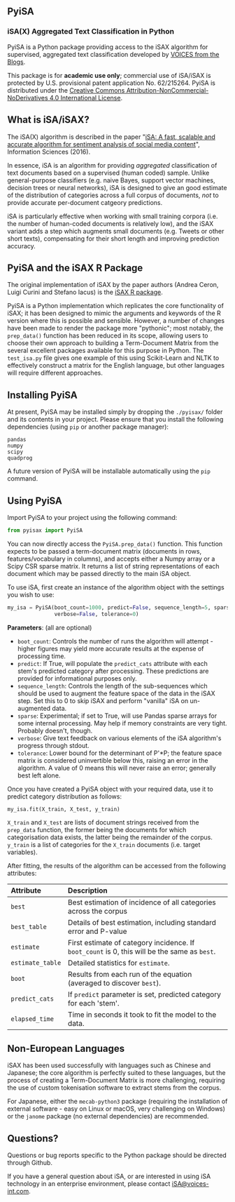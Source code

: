 ## PyiSA
### iSA(X) Aggregated Text Classification in Python


PyiSA is a Python package providing access to the iSAX algorithm for supervised, aggregated text classification 
developed by [VOICES from the Blogs](http://www.voices-int.com/). 

This package is for **academic use only**; commercial use of iSA/iSAX is protected by U.S. provisional patent 
application No. 62/215264. PyiSA is distributed under the [Creative Commons Attribution-NonCommercial-NoDerivatives 4.0
International License](http://creativecommons.org/licenses/by-nc-nd/4.0/). 


What is iSA/iSAX?
----

The iSA(X) algorithm is described in the paper "[iSA: A fast, scalable and accurate algorithm for sentiment analysis 
of social media content](http://dx.doi.org/10.1016/j.ins.2016.05.052)", Information Sciences (2016).

In essence, iSA is an algorithm for providing _aggregated_ classification of text documents based on a supervised
(human coded) sample. Unlike general-purpose classifiers (e.g. naive Bayes, support vector machines, decision trees
or neural networks), iSA is designed to give an good estimate of the distribution of categories across a full
corpus of documents, _not_ to provide accurate per-document catgeory predictions. 

iSA is particularly effective when working with small training corpora (i.e. the number of human-coded documents is 
relatively low), and the iSAX variant adds a step which augments small documents (e.g. Tweets or other short texts),
compensating for their short length and improving prediction accuracy.


PyiSA and the iSAX R Package
-----

The original implementation of iSAX by the paper authors (Andrea Ceron, Luigi Curini and Stefano Iacus) is the [iSAX R
package](https://github.com/blogsvoices/iSAX). 

PyiSA is a Python implementation which replicates the core functionality of iSAX; it has been designed to mimic the 
arguments and keywords of the R version where this is possible and sensible. However, a number of changes have been
made to render the package more "pythonic"; most notably, the `prep_data()` function has been reduced in its scope,
allowing users to choose their own approach to building a Term-Document Matrix from the several excellent packages
available for this purpose in Python. The `test_isa.py` file gives one example of this using Scikit-Learn and NLTK to
effectively construct a matrix for the English language, but other languages will require different approaches.


Installing PyiSA
----

At present, PyiSA may be installed simply by dropping the `./pyisax/` folder and its contents in your project. Please
ensure that you install the following dependencies (using `pip` or another package manager):
    
    pandas
    numpy
    scipy
    quadprog

A future version of PyiSA will be installable automatically using the `pip` command.


Using PyiSA
----

Import PyiSA to your project using the following command:

```python
from pyisax import PyiSA
```

You can now directly access the `PyiSA.prep_data()` function. This function expects to be passed a term-document 
matrix (documents in rows, features/vocabulary in columns), and accepts either a Numpy array or a Scipy CSR sparse
matrix. It returns a list of string representations of each document which may be passed directly to the main iSA
object.

To use iSA, first create an instance of the algorithm object with the settings you wish to use:

```python
my_isa = PyiSA(boot_count=1000, predict=False, sequence_length=5, sparse=False,
               verbose=False, tolerance=0)
``` 

**Parameters**: (all are optional)
- `boot_count`: Controls the number of runs the algorithm will attempt - higher figures may
yield more accurate results at the expense of processing time. 
- `predict`: If True, will populate the `predict_cats` attribute with each stem's predicted category
after processing. These predictions are provided for informational purposes only.
- `sequence_length`: Controls the length of the sub-sequences which should be used to augment the feature space of the
data in the iSAX step. Set this to 0 to skip iSAX and perform "vanilla" iSA on un-augmented data.
- `sparse`: Experimental; if set to True, will use Pandas sparse arrays for some internal processing. May help if memory
constraints are very tight. Probably doesn't, though.
- `verbose`: Give text feedback on various elements of the iSA algorithm's progress through stdout.
- `tolerance`: Lower bound for the determinant of P'*P; the feature space matrix is considered uninvertible below this,
raising an error in the algorithm. A value of 0 means this will never raise an error; generally best left alone.


Once you have created a PyiSA object with your required data, use it to predict category distribution as follows:

```python
my_isa.fit(X_train, X_test, y_train)
```

`X_train` and `X_test` are lists of document strings received from the `prep_data` function, the former being the documents
for which categorisation data exists, the latter being the remainder of the corpus. `y_train` is a list of categories for
the `X_train` documents (i.e. target variables).

After fitting, the results of the algorithm can be accessed from the following attributes:

| Attribute | Description |
|:----------|:------------|
| `best` | Best estimation of incidence of all categories across the corpus |
| `best_table` | Details of best estimation, including standard error and P-value |
| `estimate` | First estimate of category incidence. If `boot_count` is 0, this will be the same as `best`. | 
| `estimate_table` | Detailed statistics for `estimate`. |
| `boot` | Results from each run of the equation (averaged to discover `best`). |
| `predict_cats` | If `predict` parameter is set, predicted category for each 'stem'. |
| `elapsed_time` | Time in seconds it took to fit the model to the data. |


Non-European Languages
----
iSAX has been used successfully with languages such as Chinese and Japanese; the core algorithm is perfectly suited to
these languages, but the process of creating a Term-Document Matrix is more challenging, requiring the use of custom
tokenisation software to extract stems from the corpus. 

For Japanese, either the `mecab-python3` package (requiring the
installation of external software - easy on Linux or macOS, very challenging on Windows) or the `janome` package (no
external dependencies) are recommended.


Questions?
----
Questions or bug reports specific to the Python package should be directed through Github.

If you have a general question about iSA, or  are interested in using iSA technology in an enterprise environment, 
please contact [iSA@voices-int.com](mailto:iSA@voices-int.com).